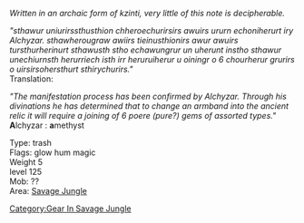 *Written in an archaic form of kzinti, very little of this note is
decipherable.*

*"sthawur uniurirssthusthion chheroechurirsirs awuirs ururn echoniherurt
iry Alchyzar. sthawherougraw awiirs tieinusthionirs awur awuirs
tursthurherinurt sthawusth stho echawungrur un uherunt instho sthawur
unechiurnsth herurriech isth irr heruruiherur u oiningr o 6 chourherur
grurirs o uirsirsohersthurt sthirychurirs."*  
Translation:

*"The manifestation process has been confirmed by Alchyzar. Through his
divinations he has determined that to change an armband into the ancient
relic it will require a joining of 6 poere (pure?) gems of assorted
types."*  
**A**lchyzar : **a**methyst

Type: trash  
Flags: glow hum magic  
Weight 5  
level 125  
Mob: ??  
Area: [Savage Jungle](:Category:Savage_Jungle "wikilink")

[Category:Gear In Savage
Jungle](Category:Gear_In_Savage_Jungle "wikilink")
